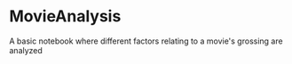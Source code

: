 # MovieAnalysis
A basic notebook where different factors relating to a movie's grossing are analyzed
